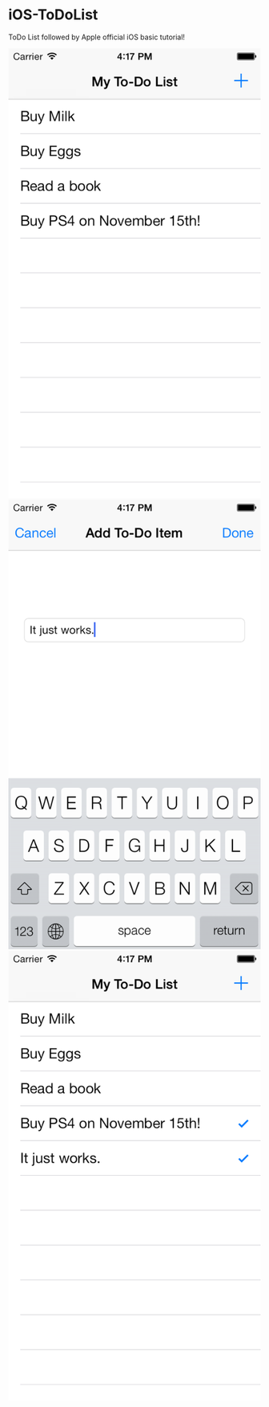 iOS-ToDoList
============

ToDo List followed by Apple official iOS basic tutorial!

![Item List](1.png)
![Add new item](2.png)
![Checked item and new item added](3.png)
